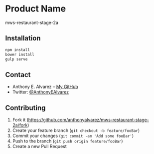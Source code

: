 # Product Name
mws-restaurant-stage-2a

## Installation
```sh
npm install
bower install
gulp serve
```
## Contact
- Anthony E. Alvarez – [My GitHub](https://github.com/anthonyalvarez/)
- Twitter: [@AnthonyEAlvarez](https://twitter.com/AnthonyEAlvarez)

## Contributing

1. Fork it (<https://github.com/anthonyalvarez/mws-restaurant-stage-2a/fork>)
2. Create your feature branch (`git checkout -b feature/fooBar`)
3. Commit your changes (`git commit -am 'Add some fooBar'`)
4. Push to the branch (`git push origin feature/fooBar`)
5. Create a new Pull Request

